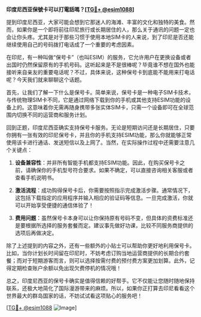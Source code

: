 **印度尼西亚保號卡可以打電話嗎？[[TG💪+ @esim1088](https://t.me/s/esim1088)]**

提到印度尼西亚，大家可能会想到它那迷人的海滩、丰富的文化和独特的美食。然而，如果你是一个即将前往印尼旅行或长期居住的人，那么关于通讯的问题一定也会让你头疼。尤其是对于那些习惯于使用本地SIM卡的人来说，到了印尼是否还能继续使用自己的号码拨打电话成了一个重要的考虑因素。

在印尼，有一种叫做“保号卡”（也叫ESIM）的服务，它允许用户在更换设备或者出国时仍然保留原有的手机号码。这听起来是不是很棒呢？毕竟谁不想在国外也能接听来自亲友的重要电话呢？不过，具体来说，这种保号卡到底能不能用来打电话呢？今天我们就来聊聊这个话题。

首先，让我们了解一下什么是保号卡。简单来说，保号卡是一种电子SIM卡技术，与传统物理SIM卡不同，它是通过网络下载到你的手机或其他支持ESIM功能的设备上的。这意味着你无需再随身携带多张实体SIM卡，只需一个设备即可在全球范围内切换不同的运营商和服务计划。

回到正题，印度尼西亚确实支持保号卡服务。无论是短期访问还是长期居住，只要你拥有一张有效的印尼保号卡，并且你的手机支持ESIM功能，那么你就能够正常使用该卡进行通话、发送短信以及上网了。当然，在实际操作过程中还需要注意几个关键点：

1. **设备兼容性**：并非所有智能手机都支持ESIM功能。因此，在购买保号卡之前，请确保你的手机型号符合要求。如果不确定，可以直接咨询相关客服或者查看手机说明书。
   
2. **激活流程**：成功购得保号卡后，你需要按照指示完成激活步骤。通常情况下，这包括下载指定的应用程序并输入相应的验证码等信息。一旦完成激活，你就可以开始享受便捷的通信体验了！

3. **费用问题**：虽然保号卡本身可以让你保持原有号码不变，但具体的资费标准还是要根据所选择的服务套餐而定。建议事先做好功课，比较不同服务商提供的选项后再做决定。

除了上述提到的内容之外，还有一些额外的小贴士可以帮助你更好地利用保号卡。比如，当你计划长时间留在印尼时，不妨考虑订购当地运营商提供的长期合约套餐；而对于短期游客而言，则可以选择按需付费的预付费方案更加划算。此外，记得定期检查账户余额以免出现欠费停机的情况哦！

总之，印度尼西亚的保号卡确实是值得信赖的好帮手。它不仅能让您随时随地保持联系，还极大地简化了国际漫游带来的麻烦。所以，如果你正打算去印尼看看这个世界最大的群岛国家的话，不妨试试看这项贴心的服务吧！

[[TG💪+ @esim1088](https://t.me/s/esim1088) ![Image](https://i.postimg.cc/4NQfJmqS/Snipaste-2025-05-13-00-14-12.png)]
